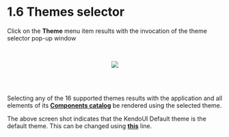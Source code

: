 # 1.6 Themes selector

Click on the **Theme** menu item results with the invocation of the theme selector pop-up window

<br>

<p align=center>
  <img src="https://cloud.githubusercontent.com/assets/2712405/13236773/8886e092-d994-11e5-8424-48004bc1e098.png"></img>
 <br><br>
</p>

<br>


Selecting any of the 16 supported themes results with the application and all elements of its **[Components catalog](http://aurelia-ui-toolkits.github.io/demo-kendo/#/samples/generic)**  be rendered using the selected theme.

The above screen shot indicates that the KendoUI Default theme is the default theme. This can be changed using **[this](https://github.com/aurelia-ui-toolkits/aurelia-kendoui-bridge/blob/master/sample/src/settings.js#L2)** line.